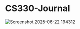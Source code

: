 # CS330-Journal
![Screenshot 2025-06-22 194312](https://github.com/user-attachments/assets/742e63ea-b3da-47a7-8e08-6ef056b0fa70)
